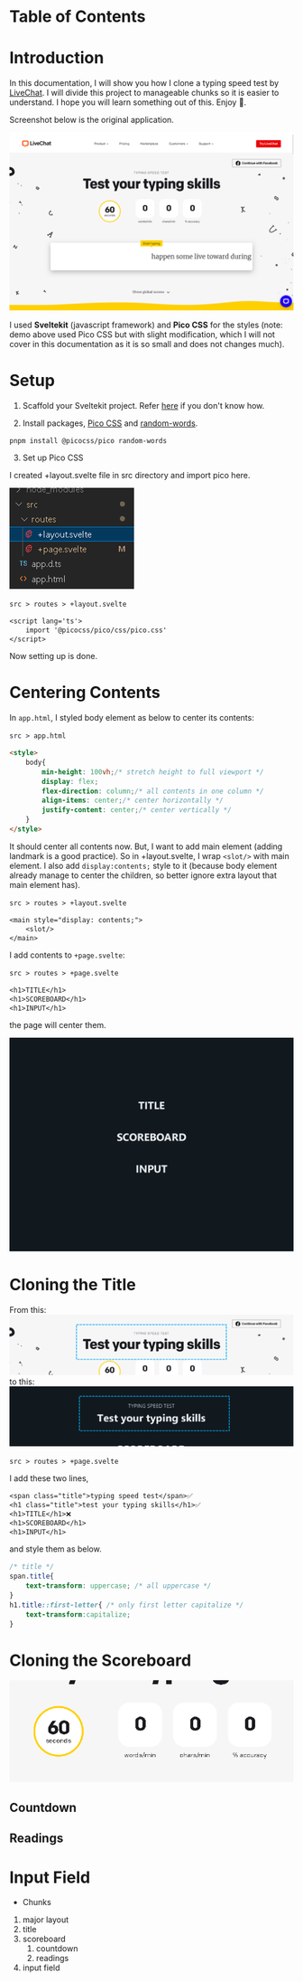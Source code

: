 
# Table of Contents

# Introduction

In this documentation, I will show you how I clone a typing speed test by [LiveChat](https://www.livechat.com/typing-speed-test/#/ "go to LiveChat typing speed test page"). I will divide this project to manageable chunks so it is easier to understand. I hope you will learn something out of this. Enjoy 🥳.

Screenshot below is the original application.

![Alt text](/src/lib/posts/livechat-typing-test-clone/LiveChat%20typing%20test.png "original typing speed test by LiveChat")

I used __Sveltekit__ (javascript framework) and __Pico CSS__ for the styles (note: demo above used Pico CSS but with slight modification, which I will not cover in this documentation as it is so small and does not changes much). 

# Setup

1. Scaffold your Sveltekit project. Refer [here](https://kit.svelte.dev/docs/creating-a-project 'go to official documentation on how to scaffold a sveltekit project') if you don't know how. 

2. Install packages, [Pico CSS](https://picocss.com/docs/ 'go to Pico CSS documentation') and [random-words](https://www.npmjs.com/package/random-words?activeTab=readme 'go to random-words page by npmjs').

```shell
pnpm install @picocss/pico random-words
```

3. Set up Pico CSS

I created +layout.svelte file in src directory and import pico here.

![+layout.svelte](/src/lib/posts/livechat-typing-test-clone/Lay%2003.png)

`src > routes > +layout.svelte`

```svelte
<script lang='ts'>
    import '@picocss/pico/css/pico.css'
</script>
```

Now setting up is done.

# Centering Contents

In `app.html`, I styled body element as below to center its contents:

`src > app.html`
```html
<style>
    body{
	    min-height: 100vh;/* stretch height to full viewport */
		display: flex;
		flex-direction: column;/* all contents in one column */
		align-items: center;/* center horizontally */
		justify-content: center;/* center vertically */
    }
</style>
```

It should center all contents now. But, I want to add main element (adding landmark is a good practice). So in +layout.svelte, I wrap `<slot/>` with main element. I also add `display:contents;` style to it (because body element already manage to center the children, so better ignore extra layout that main element has).

`src > routes > +layout.svelte`
```svelte
<main style="display: contents;">
    <slot/>
</main>
```

I add contents to `+page.svelte`:

`src > routes > +page.svelte`
```svelte
<h1>TITLE</h1>
<h1>SCOREBOARD</h1>
<h1>INPUT</h1>
```

the page will center them.

![contents are centered](/src/lib/posts/livechat-typing-test-clone/centering-contents%2001.png)

# Cloning the Title

From this:
![liveChat typing speed test title](/src/lib/posts/livechat-typing-test-clone/cloning-title-01.png)
to this:
![clone title](/src/lib/posts/livechat-typing-test-clone/cloning-title-02.png)

`src > routes > +page.svelte`

I add these two lines,

```svelte
<span class="title">typing speed test</span>✅
<h1 class="title">test your typing skills</h1>✅
<h1>TITLE</h1>❌
<h1>SCOREBOARD</h1>
<h1>INPUT</h1>
```
and style them as below.

```css
/* title */
span.title{
    text-transform: uppercase; /* all uppercase */
}
h1.title::first-letter{ /* only first letter capitalize */
    text-transform:capitalize;
}
```

# Cloning the Scoreboard

![LiveChat typing speed test scoreboard](/src/lib/posts/livechat-typing-test-clone/cloning-scoreboard-01.png)

## Countdown

## Readings

# Input Field

- Chunks
1. major layout
2. title
3. scoreboard
    1. countdown
    2. readings
4. input field